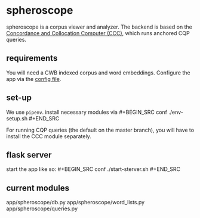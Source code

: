 # spheroscope #
spheroscope is a corpus viewer and analyzer. The backend is based on
the [Concordance and Collocation Computer
(CCC)]([https://gitlab.cs.fau.de/pheinrich/ccc]), which runs anchored CQP
queries. 

## requirements ##
You will need a CWB indexed corpus and word embeddings. Configure the
app via the [config file](app/instance/spheroscope.cfg).

## set-up ##
We use `pipenv`. install necessary modules via
#+BEGIN_SRC conf
./env-setup.sh
#+END_SRC

For running CQP queries (the default on the master branch), you will
have to install the CCC module separately.

## flask server ##
start the app like so:
#+BEGIN_SRC conf
./start-sterver.sh
#+END_SRC

## current modules ##
app/spheroscope/db.py
app/spheroscope/word_lists.py
app/spheroscope/queries.py

